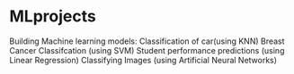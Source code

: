 # MLprojects
Building Machine learning models:
Classification of car(using KNN)
Breast Cancer Classifcation (using SVM)
Student performance predictions (using Linear Regression)
Classifying Images (using Artificial Neural Networks)
